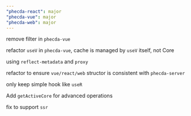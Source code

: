 ```yaml
---
"phecda-react": major
"phecda-vue": major
"phecda-web": major
---
```


remove filter in `phecda-vue` 

refactor `useV` in `phecda-vue`, cache is managed by `useV` itself, not Core

using `reflect-metadata` and `proxy`

refactor to ensure `vue/react/web` structor is consistent with `phecda-server`

only keep simple hook like `useR`

Add `getActiveCore` for advanced operations

fix to support `ssr`
